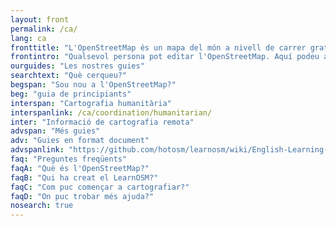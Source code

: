 ```yaml
---
layout: front
permalink: /ca/
lang: ca
fronttitle: "L'OpenStreetMap és un mapa del món a nivell de carrer gratuït, creat per una comunitat creixent de mapers."
frontintro: "Qualsevol persona pot editar l'OpenStreetMap. Aquí podeu aprendre com el LearnOSM us proporciona guies pas a pas, fàcils d'entendre, per a iniciar-vos en la col·laboració a l'OpenStreetMap, ús de l'OpenStreetMap i ús de les dades de l'OpenStreetMap. Si teniu interès en usar l'OpenStreetMap en un taller, llegiu els recursos de formació de LearnOSM."
ourguides: "Les nostres guies"
searchtext: "Què cerqueu?"
begspan: "Sou nou a l'OpenStreetMap?"
beg: "guia de principiants"
interspan: "Cartografia humanitària"
interspanlink: /ca/coordination/humanitarian/
inter: "Informació de cartografia remota"
advspan: "Més guies"
adv: "Guies en format document"
advspanlink: "https://github.com/hotosm/learnosm/wiki/English-Learning-Guides/"
faq: "Preguntes freqüents"
faqA: "Què és l'OpenStreetMap?"
faqB: "Qui ha creat el LearnOSM?"
faqC: "Com puc començar a cartografiar?"
faqD: "On puc trobar més ajuda?"
nosearch: true
---
```

